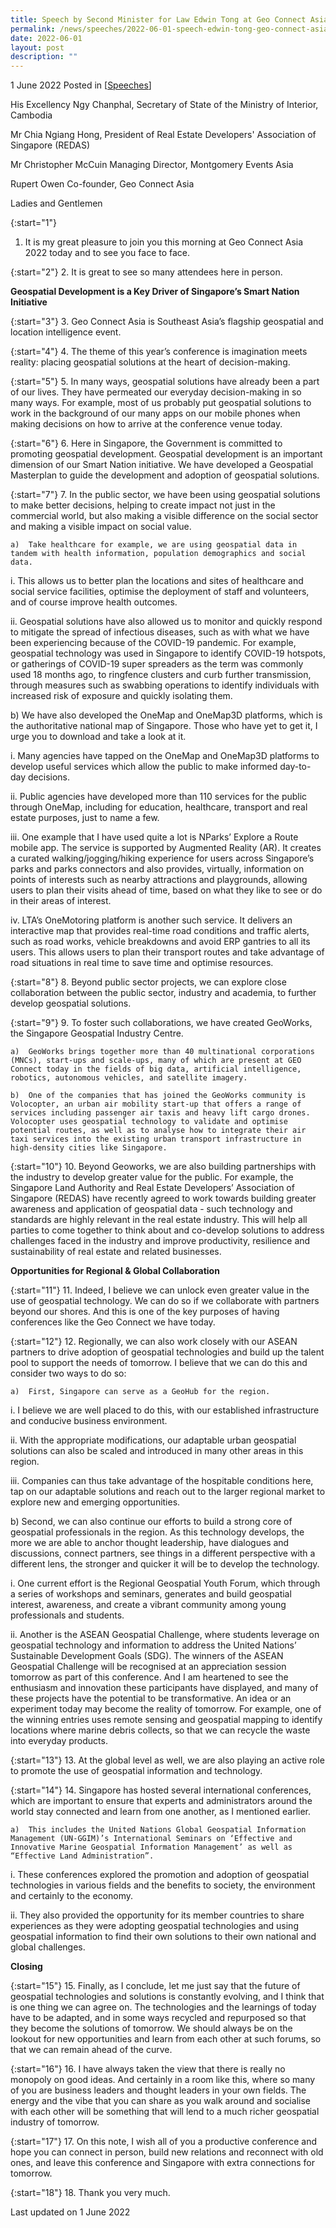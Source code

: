 ```yaml
---
title: Speech by Second Minister for Law Edwin Tong at Geo Connect Asia 2022
permalink: /news/speeches/2022-06-01-speech-edwin-tong-geo-connect-asia-2022
date: 2022-06-01
layout: post
description: ""
---
```

1 June 2022 Posted in [[Speeches](/news/speeches)]

His Excellency Ngy Chanphal, Secretary of State of the Ministry of Interior, Cambodia 

Mr Chia Ngiang Hong, President of Real Estate Developers' Association of Singapore (REDAS)

Mr Christopher McCuin
Managing Director, Montgomery Events Asia

Rupert Owen
Co-founder, Geo Connect Asia

Ladies and Gentlemen


{:start="1"}
1.	It is my great pleasure to join you this morning at Geo Connect Asia 2022 today and to see you face to face. 

{:start="2"}
2.	It is great to see so many attendees here in person. 

**Geospatial Development is a Key Driver of Singapore’s Smart Nation Initiative**

{:start="3"}
3.	Geo Connect Asia is Southeast Asia’s flagship geospatial and location intelligence event.

{:start="4"}
4.	The theme of this year’s conference is imagination meets reality: placing geospatial solutions at the heart of decision-making. 

{:start="5"}
5.	In many ways, geospatial solutions have already been a part of our lives. They have permeated our everyday decision-making in so many ways.  For example, most of us probably put geospatial solutions to work in the background of our many apps on our mobile phones when making decisions on how to arrive at the conference venue today. 

{:start="6"}
6.	Here in Singapore, the Government is committed to promoting geospatial development. Geospatial development is an important dimension of our Smart Nation initiative. We have developed a Geospatial Masterplan to guide the development and adoption of geospatial solutions. 

{:start="7"}
7.	In the public sector, we have been using geospatial solutions to make better decisions, helping to create impact not just in the commercial world, but also making a visible difference on the social sector and making a visible impact on social value. 

    a)	Take healthcare for example, we are using geospatial data in tandem with health information, population demographics and social data.

i.	This allows us to better plan the locations and sites of healthcare and social service facilities, optimise the deployment of staff and volunteers, and of course improve health outcomes. 

ii.	Geospatial solutions have also allowed us to monitor and quickly respond to mitigate the spread of infectious diseases, such as with what we have been experiencing because of the COVID-19 pandemic. For example, geospatial technology was used in Singapore to identify COVID-19 hotspots, or gatherings of COVID-19 super spreaders as the term was commonly used 18 months ago, to ringfence clusters and curb further transmission, through measures such as swabbing operations to identify individuals with increased risk of exposure and quickly isolating them.

   b)	We have also developed the OneMap and OneMap3D platforms, which is the authoritative national map of Singapore. Those who have yet to get it, I urge you to download and take a look at it. 

i.	Many agencies have tapped on the OneMap and OneMap3D platforms to develop useful services which allow the public to make informed day-to-day decisions.  

ii.	Public agencies have developed more than 110 services for the public through OneMap, including for education, healthcare, transport and real estate purposes, just to name a few. 

iii.	One example that I have used quite a lot is NParks’ Explore a Route mobile app. The service is supported by Augmented Reality (AR). It creates a curated walking/jogging/hiking experience for users across Singapore’s parks and parks connectors and also provides, virtually, information on points of interests such as nearby attractions and playgrounds, allowing users to plan their visits ahead of time, based on what they like to see or do in their areas of interest. 

iv.	LTA’s OneMotoring platform is another such service. It delivers an interactive map that provides real-time road conditions and traffic alerts, such as road works, vehicle breakdowns and avoid ERP gantries to all its users. This allows users to plan their transport routes and take advantage of road situations in real time to save time and optimise resources. 

{:start="8"}
8.	Beyond public sector projects, we can explore close collaboration between the public sector, industry and academia, to further develop geospatial solutions.

{:start="9"}
9.	To foster such collaborations, we have created GeoWorks, the Singapore Geospatial Industry Centre. 

    a)	GeoWorks brings together more than 40 multinational corporations (MNCs), start-ups and scale-ups, many of which are present at GEO Connect today in the fields of big data, artificial intelligence, robotics, autonomous vehicles, and satellite imagery. 

    b)	One of the companies that has joined the GeoWorks community is Volocopter, an urban air mobility start-up that offers a range of services including passenger air taxis and heavy lift cargo drones. Volocopter uses geospatial technology to validate and optimise potential routes, as well as to analyse how to integrate their air taxi services into the existing urban transport infrastructure in high-density cities like Singapore.

{:start="10"}
10.	Beyond Geoworks, we are also building partnerships with the industry to develop greater value for the public. For example, the Singapore Land Authority and Real Estate Developers’ Association of Singapore (REDAS) have recently agreed to work towards building greater awareness and application of geospatial data - such technology and standards are highly relevant in the real estate industry. This will help all parties to come together to think about and co-develop solutions to address challenges faced in the industry and improve productivity, resilience and sustainability of real estate and related businesses.

**Opportunities for Regional & Global Collaboration**

{:start="11"}
11.	Indeed, I believe we can unlock even greater value in the use of geospatial technology. We can do so if we collaborate with partners beyond our shores. And this is one of the key purposes of having conferences like the Geo Connect we have today.

{:start="12"}
12.	Regionally, we can also work closely with our ASEAN partners to drive adoption of geospatial technologies and build up the talent pool to support the needs of tomorrow. I believe that we can do this and consider two ways to do so: 

    a)	First, Singapore can serve as a GeoHub for the region. 

i.	I believe we are well placed to do this, with our established infrastructure and conducive business environment. 

ii.	With the appropriate modifications, our adaptable urban geospatial solutions can also be scaled and introduced in many other areas in this region. 

iii.	Companies can thus take advantage of the hospitable conditions here, tap on our adaptable solutions and reach out to the larger regional market to explore new and emerging opportunities.

   b)	Second, we can also continue our efforts to build a strong core of geospatial professionals in the region. As this technology develops, the more we are able to anchor thought leadership, have dialogues and discussions, connect partners, see things in a different perspective with a different lens, the stronger and quicker it will be to develop the technology.

i.	One current effort is the Regional Geospatial Youth Forum, which through a series of workshops and seminars, generates and build geospatial interest, awareness, and create a vibrant community among young professionals and students. 

ii.	Another is the ASEAN Geospatial Challenge, where students leverage on geospatial technology and information to address the United Nations’ Sustainable Development Goals (SDG). The winners of the ASEAN Geospatial Challenge will be recognised at an appreciation session tomorrow as part of this conference. And I am heartened to see the enthusiasm and innovation these participants have displayed, and many of these projects have the potential to be transformative. An idea or an experiment today may become the reality of tomorrow. For example, one of the winning entries uses remote sensing and geospatial mapping to identify locations where marine debris collects, so that we can recycle the waste into everyday products. 

{:start="13"}
13.	At the global level as well, we are also playing an active role to promote the use of geospatial information and technology. 

{:start="14"}
14.	Singapore has hosted several international conferences, which are important to ensure that experts and administrators around the world stay connected and learn from one another, as I mentioned earlier. 

    a)	This includes the United Nations Global Geospatial Information Management (UN-GGIM)’s International Seminars on ‘Effective and Innovative Marine Geospatial Information Management’ as well as “Effective Land Administration”.

i.	These conferences explored the promotion and adoption of geospatial technologies in various fields and the benefits to society, the environment and certainly to the economy.

ii.	They also provided the opportunity for its member countries to share experiences as they were adopting geospatial technologies and using geospatial information to find their own solutions to their own national and global challenges. 

**Closing**

{:start="15"}
15.	Finally, as I conclude, let me just say that the future of geospatial technologies and solutions is constantly evolving, and I think that is one thing we can agree on. The technologies and the learnings of today have to be adapted, and in some ways recycled and repurposed so that they become the solutions of tomorrow. We should always be on the lookout for new opportunities and learn from each other at such forums, so that we can remain ahead of the curve.  

{:start="16"}
16.	I have always taken the view that there is really no monopoly on good ideas. And certainly in a room like this, where so many of you are business leaders and thought leaders in your own fields. The energy and the vibe that you can share as you walk around and socialise with each other will be something that will lend to a much richer geospatial industry of tomorrow. 

{:start="17"}
17.	On this note, I wish all of you a productive conference and hope you can connect in person, build new relations and reconnect with old ones, and leave this conference and Singapore with extra connections for tomorrow.  

{:start="18"}
18.	Thank you very much. 

<p class="right-side-updated">Last updated on 1 June 2022</p>